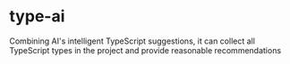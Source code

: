 # type-ai
Combining AI's intelligent TypeScript suggestions, it can collect all TypeScript types in the project and provide reasonable recommendations
